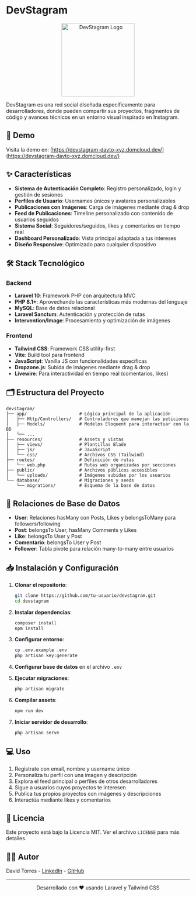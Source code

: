 # DevStagram

<p align="center">
  <img src="https://raw.githubusercontent.com/davidtorres-xyz/devstagram/main/public/img/devstagram_logo.png" alt="DevStagram Logo" width="200"/>
</p>

DevStagram es una red social diseñada específicamente para desarrolladores, donde pueden compartir sus proyectos, fragmentos de código y avances técnicos en un entorno visual inspirado en Instagram.

## 🚀 Demo

Visita la demo en: [https://devstagram-davto-xyz.domcloud.dev/](https://devstagram-davto-xyz.domcloud.dev/)

## ✨ Características

- **Sistema de Autenticación Completo**: Registro personalizado, login y gestión de sesiones
- **Perfiles de Usuario**: Usernames únicos y avatares personalizables
- **Publicaciones con Imágenes**: Carga de imágenes mediante drag & drop
- **Feed de Publicaciones**: Timeline personalizado con contenido de usuarios seguidos
- **Sistema Social**: Seguidores/seguidos, likes y comentarios en tiempo real
- **Dashboard Personalizado**: Vista principal adaptada a tus intereses
- **Diseño Responsive**: Optimizado para cualquier dispositivo

## 🛠️ Stack Tecnológico

### Backend
- **Laravel 10**: Framework PHP con arquitectura MVC
- **PHP 8.1+**: Aprovechando las características más modernas del lenguaje
- **MySQL**: Base de datos relacional
- **Laravel Sanctum**: Autenticación y protección de rutas
- **Intervention/Image**: Procesamiento y optimización de imágenes

### Frontend
- **Tailwind CSS**: Framework CSS utility-first
- **Vite**: Build tool para frontend
- **JavaScript**: Vanilla JS con funcionalidades específicas
- **Dropzone.js**: Subida de imágenes mediante drag & drop
- **Livewire**: Para interactividad en tiempo real (comentarios, likes)

## 🗂️ Estructura del Proyecto

```
devstagram/
├── app/                    # Lógica principal de la aplicación
│   ├── Http/Controllers/   # Controladores que manejan las peticiones
│   ├── Models/             # Modelos Eloquent para interactuar con la BD
│   └── ...
├── resources/              # Assets y vistas
│   ├── views/              # Plantillas Blade
│   ├── js/                 # JavaScript
│   └── css/                # Archivos CSS (Tailwind)
├── routes/                 # Definición de rutas
│   └── web.php             # Rutas web organizadas por secciones
├── public/                 # Archivos públicos accesibles
│   └── uploads/            # Imágenes subidas por los usuarios
└── database/               # Migraciones y seeds
    └── migrations/         # Esquema de la base de datos
```

## 🔄 Relaciones de Base de Datos

- **User**: Relaciones hasMany con Posts, Likes y belongsToMany para followers/following
- **Post**: belongsTo User, hasMany Comments y Likes
- **Like**: belongsTo User y Post
- **Comentario**: belongsTo User y Post
- **Follower**: Tabla pivote para relación many-to-many entre usuarios

## 📥 Instalación y Configuración

1. **Clonar el repositorio**:
   ```bash
   git clone https://github.com/tu-usuario/devstagram.git
   cd devstagram
   ```

2. **Instalar dependencias**:
   ```bash
   composer install
   npm install
   ```

3. **Configurar entorno**:
   ```bash
   cp .env.example .env
   php artisan key:generate
   ```

4. **Configurar base de datos** en el archivo `.env`

5. **Ejecutar migraciones**:
   ```bash
   php artisan migrate
   ```

6. **Compilar assets**:
   ```bash
   npm run dev
   ```

7. **Iniciar servidor de desarrollo**:
   ```bash
   php artisan serve
   ```

## 💻 Uso

1. Regístrate con email, nombre y username único
2. Personaliza tu perfil con una imagen y descripción
3. Explora el feed principal o perfiles de otros desarrolladores
4. Sigue a usuarios cuyos proyectos te interesen
5. Publica tus propios proyectos con imágenes y descripciones
6. Interactúa mediante likes y comentarios

## 📜 Licencia

Este proyecto está bajo la Licencia MIT. Ver el archivo `LICENSE` para más detalles.

## 👨‍💻 Autor

David Torres - [LinkedIn](https://linkedin.com/in/davidtorreslopez) - [GitHub](https://github.com/davidtorres-xyz)

---

<p align="center">
  Desarrollado con ❤️ usando Laravel y Tailwind CSS
</p>
